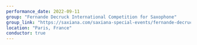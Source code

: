 ```yaml
---
performance_date: 2022-09-11
group: "Fernande Decruck International Competition for Saxophone"
group_link: "https://saxiana.com/saxiana-special-events/fernande-decruck-international-competition-for-saxophone-2021/"
location: "Paris, France"
conductor: true
---
```

